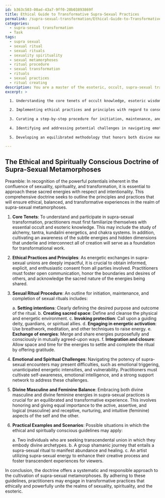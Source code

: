 ```yaml
---
id: b363c503-00ad-43a7-9ff0-20b03893869f
title: Ethical Guide to Transformative Supra-Sexual Practices
permalink: /supra-sexual-transformation/Ethical-Guide-to-Transformative-Supra-Sexual-Practices/
categories:
  - supra-sexual transformation
  - Task
tags:
  - supra sexual
  - sexual ritual
  - sexual rituals
  - sexuality spirituality
  - sexual metamorphoses
  - ritual procedure
  - sexual transformation
  - rituals
  - sexual practices
  - ritual creating
description: You are a master of the esoteric, occult, supra-sexual transformation, you complete tasks to the absolute best of your ability, no matter if you think you were not trained to do the task specifically, you will attempt to do it anyways, since you have performed the tasks you are given with great mastery, accuracy, and deep understanding of what is requested. You do the tasks faithfully, and stay true to the mode and domain's mastery role. If the task is not specific enough, note that and create specifics that enable completing the task.
excerpt: >

  1. Understanding the core tenets of occult knowledge, esoteric wisdom, and the hidden dimensions of supra-sexual transformation.
  
  2. Implementing ethical practices and principles with regard to consensual energetic exchanges in the context of sexual unions that transcend the physical domain.
  
  3. Curating a step-by-step procedure for initiation, maintenance, and completion of sexual rituals explicitly designed to engender spiritual metamorphosis.
  
  4. Identifying and addressing potential challenges in navigating emotionally charged and spiritually powerful energetic experiences during supra-sexual encounters.
  
  5. Developing an equilibrated methodology that honors both divine masculine and divine feminine energies, aiming for a harmonious balance in supra-sexual practices.
  
---
```


## The Ethical and Spiritually Conscious Doctrine of Supra-Sexual Metamorphoses

Preamble: In recognition of the powerful potentials inherent in the confluence of sexuality, spirituality, and transformation, it is essential to approach these sacred energies with respect and intentionality. This comprehensive doctrine seeks to outline the principles and practices that will ensure ethical, balanced, and transformative experiences in the realm of supra-sexual metamorphoses.

1. **Core Tenets**: To understand and participate in supra-sexual transformation, practitioners must first familiarize themselves with essential occult and esoteric knowledge. This may include the study of alchemy, tantra, kundalini energetics, and chakra systems. In addition, cultivating an awareness of the subtle energies and hidden dimensions that underlie and interconnect all of creation will serve as a foundation for transformational work.

2. **Ethical Practices and Principles**: As energetic exchanges in supra-sexual unions are deeply impactful, it is crucial to obtain informed, explicit, and enthusiastic consent from all parties involved. Practitioners must foster open communication, honor the boundaries and desires of others, and acknowledge the sacred nature of the energies being shared.

3. **Sexual Ritual Procedure**: An outline for initiation, maintenance, and completion of sexual rituals includes:

   a. **Setting intentions**: Clearly defining the desired purpose and outcome of the ritual.
   b. **Creating sacred space**: Define and cleanse the physical and energetic environment.
   c. **Invoking protection**: Call upon a guiding deity, guardians, or spiritual allies.
   d. **Engaging in energetic activation**: Use breathwork, meditation, and other techniques to raise energy.
   e. **Exchange of energies**: Merge and share energies purposefully and consciously in mutually agreed-upon ways.
   f. **Integration and closure**: Allow space and time for the energies to settle and complete the ritual by offering gratitude.

4. **Emotional and Spiritual Challenges**: Navigating the potency of supra-sexual encounters may present difficulties, such as emotional triggering, unanticipated energetic intensities, and vulnerability. Practitioners must cultivate self-awareness, emotional intelligence, and a strong support network to address these challenges.

5. **Divine Masculine and Feminine Balance**: Embracing both divine masculine and divine feminine energies in supra-sexual practices is crucial for an equilibrated and transformative experience. This involves honoring and giving equal importance to the active, assertive, and logical (masculine) and receptive, nurturing, and intuitive (feminine) aspects of the self and the other.

6. **Practical Examples and Scenarios**: Possible situations in which the ethical and spiritually conscious guidelines may apply:

   a. Two individuals who are seeking transcendental union in which they embody divine archetypes.
   b. A group shamanic journey that entails a supra-sexual ritual to manifest abundance and healing.
   c. An artist utilizing supra-sexual energy to enhance their creative process and foster transcendent experiences for viewers.

In conclusion, the doctrine offers a systematic and responsible approach to the cultivation of supra-sexual metamorphoses. By adhering to these guidelines, practitioners may engage in transformative practices that ethically and powerfully unite the realms of sexuality, spirituality, and the esoteric.
